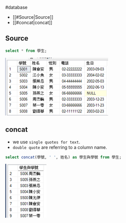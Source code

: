 #database 

- [[#Source|Source]]
- [[#concat|concat]]

## Source
```sql
select * from 學生;
```
![](Pasted%20image%2020240510110540.png)

## concat
- we use `single quotes for text`.
- `double quote` are referring to a column name.
```sql
select concat(學號, ' ', 姓名) as 學生與學號 from 學生;
```
![](Pasted%20image%2020240510110702.png)
